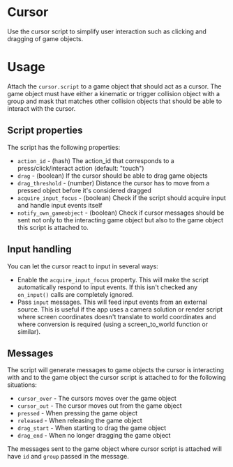 # Cursor
Use the cursor script to simplify user interaction such as clicking and dragging of game objects.

# Usage
Attach the ```cursor.script``` to a game object that should act as a cursor. The game object must have either a kinematic or trigger collision object with a group and mask that matches other collision objects that should be able to interact with the cursor.

## Script properties
The script has the following properties:

* ```action_id``` - (hash) The action_id that corresponds to a press/click/interact action (default: "touch")
* ```drag``` - (boolean) If the cursor should be able to drag game objects
* ```drag_threshold``` - (number) Distance the cursor has to move from a pressed object before it's considered dragged
* ```acquire_input_focus``` - (boolean) Check if the script should acquire input and handle input events itself
* ```notify_own_gameobject``` - (boolean) Check if cursor messages should be sent not only to the interacting game object but also to the game object this script is attached to.

## Input handling
You can let the cursor react to input in several ways:

* Enable the ```acquire_input_focus``` property. This will make the script automatically respond to input events. If this isn't checked any `on_input()` calls are completely ignored.
* Pass ```input``` messages. This will feed input events from an external source. This is useful if the app uses a camera solution or render script where screen coordinates doesn't translate to world coordinates and where conversion is required (using a screen_to_world function or similar).

## Messages
The script will generate messages to game objects the cursor is interacting with and to the game object the cursor script is attached to for the following situations:

* ```cursor_over``` - The cursors moves over the game object
* ```cursor_out``` - The cursor moves out from the game object
* ```pressed``` - When pressing the game object
* ```released``` - When releasing the game object
* ```drag_start``` - When starting to drag the game object
* ```drag_end``` - When no longer dragging the game object

The messages sent to the game object where cursor script is attached will have `id` and `group` passed in the message.
